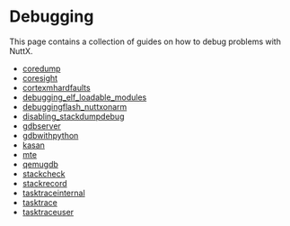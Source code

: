 # Debugging

This page contains a collection of guides on how to debug problems with
NuttX.
* [coredump]()
* [coresight]()
* [cortexmhardfaults]()
* [debugging_elf_loadable_modules]()
* [debuggingflash_nuttxonarm]()
* [disabling_stackdumpdebug]()
* [gdbserver]()
* [gdbwithpython]()
* [kasan]()
* [mte]()
* [qemugdb]()
* [stackcheck]()
* [stackrecord]()
* [tasktraceinternal]()
* [tasktrace]()
* [tasktraceuser]()
